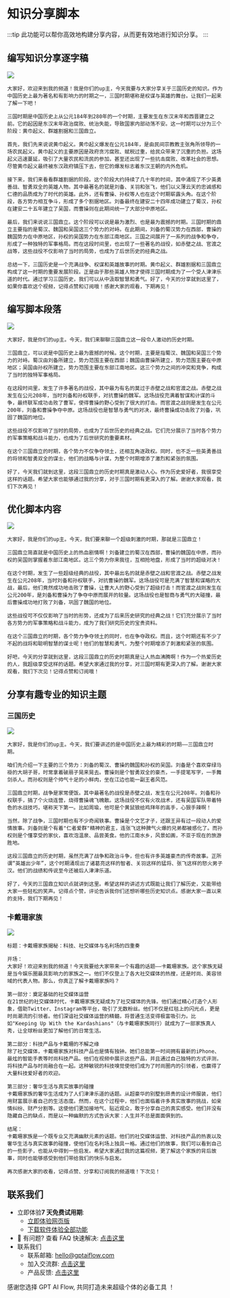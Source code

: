 # 知识分享脚本

:::tip
此功能可以帮你高效地构建分享内容，从而更有效地进行知识分享。
:::

## 编写知识分享逐字稿

![](./img/9-knowledgeShare/2023-09-23-img-6-GPT%20AI%20Flow-demo-knowledgeShare.gif)

```text
大家好，欢迎来到我的频道！我是你们的up主，今天我要与大家分享关于三国历史的知识。作为中国历史上最为著名和有影响力的时期之一，三国时期堪称是权谋与英雄的舞台。让我们一起来了解一下吧！

三国时期是中国历史上从公元184年到280年的一个时期，主要发生在东汉末年和西晋建立之前。它的起因是东汉末年政治腐败、统治失能，导致国家内部动荡不安。这一时期可以分为三个阶段：黄巾起义、群雄割据和三国鼎立。

首先，我们先来说说黄巾起义。黄巾起义爆发在公元184年，是由民间宗教教主张角所领导的一场农民起义。黄巾起义的主要原因是政府贪污腐败、赋税过重，给民众带来了沉重的负担。这场起义迅速蔓延，吸引了大量农民和流民的参加，甚至还出现了一些抗击腐败、改革社会的思想。尽管黄巾起义最终被东汉政府镇压下去，但它的爆发标志着东汉王朝的内外危机。

接下来，我们来看看群雄割据的阶段。这个阶段大约持续了几十年的时间，其中涌现了不少英勇善战、智勇双全的英雄人物。其中最著名的就是刘备、关羽和张飞，他们以义薄云天的忠诚感和仁德的品质成为了时代的英雄。此外，还有曹操、孙权等人也在这个时期崭露头角。在这个阶段，各方势力相互争斗，形成了多个割据地区。刘备最终在建安二十四年成功建立了蜀汉，孙权在建安二十五年建立了吴国，而曹操则在此期间统一了大部分中原地区。

最后，我们来说说三国鼎立。这个阶段可以说是最为激烈、也是最为震撼的时期。三国时期的鼎立主要指的是蜀汉、魏国和吴国这三个势力的对峙。在此期间，刘备的蜀汉势力在西部，曹操的魏国势力在中原地区，孙权的吴国势力在东部江南地区。三国之间展开了一系列的战争和争夺，形成了一种独特的军事格局。而在这段时间里，也出现了一些著名的战役，如赤壁之战、官渡之战等，这些战役不仅影响了当时的局势，也成为了后世历史的经典之战。

总结一下，三国历史是一个充满战争、权谋和英雄故事的时期。黄巾起义、群雄割据和三国鼎立构成了这一时期的重要发展阶段。正是由于那些英雄人物才使得三国时期成为了一个受人津津乐道的时代。通过学习三国历史，我们可以从中汲取智慧和勇气。好了，今天的分享就到这里了，如果你喜欢这个视频，记得点赞和订阅哦！感谢大家的观看，下期再见！
```

## 编写脚本段落

![](./img/9-knowledgeShare/2023-09-23-img-7-GPT%20AI%20Flow-demo-knowledgeShare.gif)

```text
大家好，我是你们的up主。今天，我们来聊聊三国鼎立这一段令人激动的历史时期。

三国鼎立，可以说是中国历史上最为震撼的时候。这个时期，主要是指蜀汉、魏国和吴国三个势力的对峙。蜀汉由刘备所建立，势力范围主要在西部；魏国由曹操所建立，势力范围主要在中原地区；吴国由孙权所建立，势力范围主要在东部江南地区。这三个势力之间的冲突和竞争，构成了当时的独特军事格局。

在这段时间里，发生了许多著名的战役，其中最为有名的莫过于赤壁之战和官渡之战。赤壁之战发生在公元208年，当时刘备和孙权联手，对抗曹操的魏军。这场战役充满着智谋和计谋的斗争，最终联军成功击败了曹军，使得曹操的野心受到了很大的打击。而官渡之战则是发生在公元200年，刘备和曹操争夺中原。这场战役也是智慧与勇气的对决，最终曹操成功击败了刘备，巩固了魏国的地位。

这些战役不仅影响了当时的局势，也成为了后世历史的经典之战。它们充分展示了当时各个势力的军事策略和战斗能力，也成为了后世研究的重要素材。

在这个三国鼎立的时期，各个势力不仅争夺领土，还相互角逐政权。同时，也不乏一些英勇善战的将领和智勇双全的谋士，他们的战略与计谋，为整个时期增添了激烈和紧张的氛围。

好了，今天我们就到这里，这段三国鼎立的历史时期真是激动人心。作为历史爱好者，我很享受这样的话题。希望大家也能够通过我的分享，对于三国时期有更深入的了解。谢谢大家观看，我们下次再见！
```

## 优化脚本内容

![](./img/9-knowledgeShare/2023-09-23-img-8-GPT%20AI%20Flow-demo-knowledgeShare.gif)

```text
大家好，我是你们的up主。今天，我们要来聊一个超级刺激的时期，那就是三国鼎立！

三国鼎立简直就是中国历史上的热血剧情啊！刘备建立的蜀汉在西部，曹操的魏国在中原，而孙权的吴国则掌握着东部江南地区。这三个势力你来我往，互相抢地盘，形成了当时的超级对决！

在这个时期，发生了一些超级经典的战役，其中最出名的就是赤壁之战和官渡之战。赤壁之战发生在公元208年，当时刘备和孙权联手，对抗曹操的魏军。这场战役可是充满了智慧和谋略的大战，最后，他们竟然成功地击败了曹操，让曹大人的野心受到了超级打击！而官渡之战则发生在公元200年，是刘备和曹操为了争夺中原而展开的较量。这场战役也是智商与勇气的大碰撞，最后曹操成功地打败了刘备，巩固了魏国的地位。

这些战役可不仅仅影响了当时的形势，还成为了后来历史研究的经典之战！它们充分展示了当时各方势力的军事策略和战斗能力，成为了我们研究历史的宝贵资料。

在这个三国鼎立的时期，各个势力争夺领土的同时，也在争夺政权。而且，这个时期还有不少了不起的战将和聪明智慧的谋士呢！他们的智慧和勇气，为整个时期增添了刺激和紧张的氛围。

好吧，今天的分享就到这里，这段三国鼎立的历史时期真是让人热血沸腾啊！作为一个热爱历史的人，我超级享受这样的话题。希望大家通过我的分享，对三国时期有更深入的了解。谢谢大家观看，我们下次见！记得点赞和订阅哦！
```

## 分享有趣专业的知识主题

### 三国历史

![](./img/9-knowledgeShare/2023-09-23-img-9-GPT%20AI%20Flow-demo-knowledgeShare.gif)

```text
大家好，我是你们的up主。今天，我们要讲述的是中国历史上最为精彩的时期——三国鼎立时期。

咱们先介绍一下主要的三个势力：刘备的蜀汉、曹操的魏国和孙权的吴国。刘备是个喜欢穿绿马褂的大胡子哥，时常拿着破扇子晃来晃去。曹操则是个智勇双全的豪杰，一手提笔写字，一手舞剑杀人。而孙权则是个帅气十足的小鲜肉，坐在江边也能一副王者风范。

三国鼎立时期，战争是家常便饭。其中最著名的战役是赤壁之战，发生在公元208年。刘备和孙权联手，搞了个火烧连营，烧得曹操魂飞魄散。这场战役不仅有火攻战术，还有吴国军队带着特色的水战技巧，堪称天下第一。比如周瑜，他可是个黄鼠狼给鸡拜年的高手，心狠手辣啊！

当然，除了战争，三国时期也有不少奇闻轶事。曹操是个文艺才子，还跟王异有过一段动人的爱情故事。刘备则是个有着"仁者爱群"精神的君主，连张飞这种脾气火爆的兄弟都被感化了。而孙权则是个懂享受的家伙，喜欢泡温泉、品尝美食。他的江南水乡，风景如画，不亚于现在的旅游胜地。

这段三国鼎立的历史时期，虽然充满了战争和政治斗争，但也有许多英雄豪杰的传奇故事。正所谓“英雄出少年”，这个时期涌现出了诸葛亮这样的智者、关羽这样的猛将、张飞这样的怒火男子汉。他们的战绩和传说至今还被后人津津乐道。

好了，今天的三国鼎立知识点就讲到这里。希望这样的讲述方式既能让我们了解历史，又能带给大家一些轻松的笑声。记得点个赞，评论告诉我你们还想听哪些历史知识点。感谢大家一直以来的支持，我们下期再见！
```

### 卡戴珊家族

![](./img/9-knowledgeShare/2023-09-23-img-10-GPT%20AI%20Flow-demo-knowledgeShare.gif)

```text
标题：卡戴珊家族揭秘：科技、社交媒体与名利场的四重奏

开场：
大家好！欢迎来到我的频道！今天我要给大家带来一个有趣的话题——卡戴珊家族。这个家族无疑是当今娱乐圈最具影响力的家族之一。他们不仅登上了各大社交媒体的热搜，还是时尚、美容领域的代表人物。那么，你真正了解卡戴珊家族吗？

第一部分：奠定基础的社交媒体运营
在21世纪的社交媒体时代，卡戴珊家族无疑成为了社交媒体的先锋。他们通过精心打造个人形象，借助Twitter、Instagram等平台，吸引了无数粉丝。他们不仅是红毯上的闪光点，更是时尚潮流的引领者。他们深谙社交媒体运营的精髓，将普通生活变得极富吸引力。比如"Keeping Up With the Kardashians"（与卡戴珊家族同行）就成为了一部家族真人秀，让全球粉丝更加了解他们的日常生活。

第二部分：科技产品与卡戴珊的不解之缘
除了社交媒体，卡戴珊家族对科技产品也是情有独钟。她们总能第一时间拥有最新的iPhone、最炫的智能手表等时尚科技产品。他们在视频中展示这些产品，并且通过自己独特的方式评测，将科技产品与时尚融合在一起。这种敏锐的科技嗅觉使他们成为了时尚圈内的引领者，也赢得了大量科技爱好者的欢迎。

第三部分：奢华生活与真实故事的碰撞
卡戴珊家族的奢华生活成为了人们津津乐道的话题。从超豪华的别墅到昂贵的设计师服装，他们用财富展示着自己的生活态度。然而，在这个过程中，他们也面临着许多真实故事的挑战，如亲情纠纷、财产分割等。这使他们更加接地气、贴近观众，敢于分享自己的真实感受。他们并没有隐藏自己的缺点，而是以一种幽默的方式告诉大家：人生并不总是面面俱到的。

结尾：
卡戴珊家族是一个既专业又充满幽默元素的话题。他们的社交媒体运营、对科技产品的热衷以及奢华生活与真实故事的碰撞，使他们在名利场上独具一格。通过他们的故事，我们可以看到自己的一些影子，也能从中得到一些启发。希望大家通过我的这篇视频，更了解这个家族的背后故事，同时也能够感受到他们带给我们的快乐与启发。

再次感谢大家的收看，记得点赞、分享和订阅我的频道哦！下次见！
```

## 联系我们

- 立即体验**7 天免费试用期**:
  - [立即体验网页版](https://www.app.gptaiflow.com/login)
  - [下载软件体验全部功能](/download)
- 💬 有问题? 查看 FAQ 快速解决: [点击这里](/docs/proudct/gpt-ai-flow-guide-and-faq)
- 联系我们
  - 联系邮箱: hello@gptaiflow.com
  - 加入交流群: [点击这里](/communication-group)
  - 产品反馈: [点击这里](https://wj.qq.com/s2/13154598/1770/)

感谢您选择 GPT AI Flow, 共同打造未来超级个体的必备工具 ！
